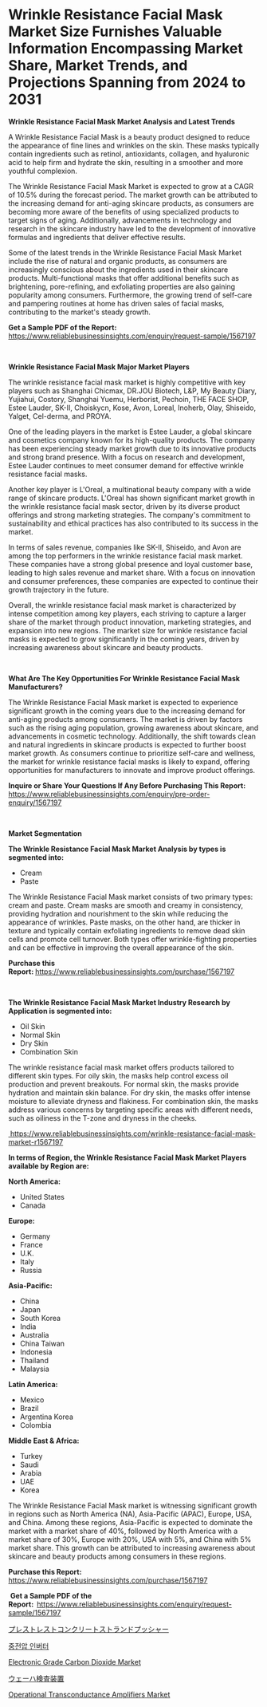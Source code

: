 <p><h1>Wrinkle Resistance Facial Mask Market Size Furnishes Valuable Information Encompassing Market Share, Market Trends, and Projections Spanning from 2024 to 2031</h1></p><p><strong>Wrinkle Resistance Facial Mask Market Analysis and Latest Trends</strong></p>
<p><p>A Wrinkle Resistance Facial Mask is a beauty product designed to reduce the appearance of fine lines and wrinkles on the skin. These masks typically contain ingredients such as retinol, antioxidants, collagen, and hyaluronic acid to help firm and hydrate the skin, resulting in a smoother and more youthful complexion.</p><p>The Wrinkle Resistance Facial Mask Market is expected to grow at a CAGR of 10.5% during the forecast period. The market growth can be attributed to the increasing demand for anti-aging skincare products, as consumers are becoming more aware of the benefits of using specialized products to target signs of aging. Additionally, advancements in technology and research in the skincare industry have led to the development of innovative formulas and ingredients that deliver effective results.</p><p>Some of the latest trends in the Wrinkle Resistance Facial Mask Market include the rise of natural and organic products, as consumers are increasingly conscious about the ingredients used in their skincare products. Multi-functional masks that offer additional benefits such as brightening, pore-refining, and exfoliating properties are also gaining popularity among consumers. Furthermore, the growing trend of self-care and pampering routines at home has driven sales of facial masks, contributing to the market's steady growth.</p></p>
<p><strong>Get a Sample PDF of the Report:&nbsp;</strong> <a href="https://www.reliablebusinessinsights.com/enquiry/request-sample/1567197">https://www.reliablebusinessinsights.com/enquiry/request-sample/1567197</a></p>
<p>&nbsp;</p>
<p><strong>Wrinkle Resistance Facial Mask Major Market Players</strong></p>
<p><p>The wrinkle resistance facial mask market is highly competitive with key players such as Shanghai Chicmax, DR.JOU Biotech, L&P, My Beauty Diary, Yujiahui, Costory, Shanghai Yuemu, Herborist, Pechoin, THE FACE SHOP, Estee Lauder, SK-II, Choiskycn, Kose, Avon, Loreal, Inoherb, Olay, Shiseido, Yalget, Cel-derma, and PROYA.</p><p>One of the leading players in the market is Estee Lauder, a global skincare and cosmetics company known for its high-quality products. The company has been experiencing steady market growth due to its innovative products and strong brand presence. With a focus on research and development, Estee Lauder continues to meet consumer demand for effective wrinkle resistance facial masks.</p><p>Another key player is L'Oreal, a multinational beauty company with a wide range of skincare products. L'Oreal has shown significant market growth in the wrinkle resistance facial mask sector, driven by its diverse product offerings and strong marketing strategies. The company's commitment to sustainability and ethical practices has also contributed to its success in the market.</p><p>In terms of sales revenue, companies like SK-II, Shiseido, and Avon are among the top performers in the wrinkle resistance facial mask market. These companies have a strong global presence and loyal customer base, leading to high sales revenue and market share. With a focus on innovation and consumer preferences, these companies are expected to continue their growth trajectory in the future.</p><p>Overall, the wrinkle resistance facial mask market is characterized by intense competition among key players, each striving to capture a larger share of the market through product innovation, marketing strategies, and expansion into new regions. The market size for wrinkle resistance facial masks is expected to grow significantly in the coming years, driven by increasing awareness about skincare and beauty products.</p></p>
<p>&nbsp;</p>
<p><strong>What Are The Key Opportunities For Wrinkle Resistance Facial Mask Manufacturers?</strong></p>
<p><p>The Wrinkle Resistance Facial Mask market is expected to experience significant growth in the coming years due to the increasing demand for anti-aging products among consumers. The market is driven by factors such as the rising aging population, growing awareness about skincare, and advancements in cosmetic technology. Additionally, the shift towards clean and natural ingredients in skincare products is expected to further boost market growth. As consumers continue to prioritize self-care and wellness, the market for wrinkle resistance facial masks is likely to expand, offering opportunities for manufacturers to innovate and improve product offerings.</p></p>
<p><strong>Inquire or Share Your Questions If Any Before Purchasing This Report:</strong> <a href="https://www.reliablebusinessinsights.com/enquiry/pre-order-enquiry/1567197">https://www.reliablebusinessinsights.com/enquiry/pre-order-enquiry/1567197</a></p>
<p>&nbsp;</p>
<p><strong>Market Segmentation</strong></p>
<p><strong>The Wrinkle Resistance Facial Mask Market Analysis by types is segmented into:</strong></p>
<p><ul><li>Cream</li><li>Paste</li></ul></p>
<p><p>The Wrinkle Resistance Facial Mask market consists of two primary types: cream and paste. Cream masks are smooth and creamy in consistency, providing hydration and nourishment to the skin while reducing the appearance of wrinkles. Paste masks, on the other hand, are thicker in texture and typically contain exfoliating ingredients to remove dead skin cells and promote cell turnover. Both types offer wrinkle-fighting properties and can be effective in improving the overall appearance of the skin.</p></p>
<p><strong>Purchase this Report:&nbsp;</strong><a href="https://www.reliablebusinessinsights.com/purchase/1567197">https://www.reliablebusinessinsights.com/purchase/1567197</a></p>
<p>&nbsp;</p>
<p><strong>The Wrinkle Resistance Facial Mask Market Industry Research by Application is segmented into:</strong></p>
<p><ul><li>Oil Skin</li><li>Normal Skin</li><li>Dry Skin</li><li>Combination Skin</li></ul></p>
<p><p>The wrinkle resistance facial mask market offers products tailored to different skin types. For oily skin, the masks help control excess oil production and prevent breakouts. For normal skin, the masks provide hydration and maintain skin balance. For dry skin, the masks offer intense moisture to alleviate dryness and flakiness. For combination skin, the masks address various concerns by targeting specific areas with different needs, such as oiliness in the T-zone and dryness in the cheeks.</p></p>
<p><a href="https://www.reliablebusinessinsights.com/wrinkle-resistance-facial-mask-market-r1567197">&nbsp;https://www.reliablebusinessinsights.com/wrinkle-resistance-facial-mask-market-r1567197</a></p>
<p><strong>In terms of Region, the Wrinkle Resistance Facial Mask Market Players available by Region are:</strong></p>
<p>
    <p> <strong> North America: </strong>
        <ul>
            <li>United States</li>
            <li>Canada</li>
        </ul>
        </p> 
    <p> <strong> Europe: </strong>
        <ul>
            <li>Germany</li>
            <li>France</li>
            <li>U.K.</li>
            <li>Italy</li>
            <li>Russia</li>
        </ul>
        </p> 
    <p> <strong> Asia-Pacific: </strong>
        <ul>
            <li>China</li>
            <li>Japan</li>
            <li>South Korea</li>
            <li>India</li>
            <li>Australia</li>
            <li>China Taiwan</li>
            <li>Indonesia</li>
            <li>Thailand</li>
            <li>Malaysia</li>
        </ul>
        </p> 
    <p> <strong> Latin America: </strong>
        <ul>
            <li>Mexico</li>
            <li>Brazil</li>
            <li>Argentina Korea</li>
            <li>Colombia</li>
        </ul>
        </p> 
    <p> <strong> Middle East & Africa: </strong>
        <ul>
            <li>Turkey</li>
            <li>Saudi</li>
            <li>Arabia</li>
            <li>UAE</li>
            <li>Korea</li>
        </ul>
    </p>
    </p>
<p><p>The Wrinkle Resistance Facial Mask market is witnessing significant growth in regions such as North America (NA), Asia-Pacific (APAC), Europe, USA, and China. Among these regions, Asia-Pacific is expected to dominate the market with a market share of 40%, followed by North America with a market share of 30%, Europe with 20%, USA with 5%, and China with 5% market share. This growth can be attributed to increasing awareness about skincare and beauty products among consumers in these regions.</p></p>
<p><strong>Purchase this Report: </strong><a href="https://www.reliablebusinessinsights.com/purchase/1567197">https://www.reliablebusinessinsights.com/purchase/1567197</a></p>
<p>&nbsp;<strong>Get a Sample PDF of the Report:&nbsp;&nbsp;</strong><a href="https://www.reliablebusinessinsights.com/enquiry/request-sample/1567197">https://www.reliablebusinessinsights.com/enquiry/request-sample/1567197</a></p>
<p><strong></strong></p>
<p><p><a href="https://github.com/pepo3k/Market-Research-Report-List-1/blob/main/944794591913.md">プレストレストコンクリートストランドプッシャー</a></p><p><a href="https://github.com/romeshmittrochakma11/Market-Research-Report-List-1/blob/main/985788684799.md">중전압 인버터</a></p><p><a href="https://github.com/marthawweekle/Market-Research-Report-List-1/blob/main/electronic-grade-carbon-dioxide-market.md">Electronic Grade Carbon Dioxide Market</a></p><p><a href="https://medium.com/@byroalenzuela76845/%E3%82%A6%E3%82%A8%E3%83%8F%E3%83%BC%E6%A4%9C%E6%9F%BB%E8%A3%85%E7%BD%AE%E5%B8%82%E5%A0%B4-%E5%B8%82%E5%A0%B4%E3%82%B7%E3%82%A7%E3%82%A2-%E5%B8%82%E5%A0%B4%E5%8B%95%E5%90%91-%E5%B0%86%E6%9D%A5%E3%81%AE%E6%88%90%E9%95%B7%E3%82%92%E6%8E%A2%E3%82%8B-5d40f755281b">ウェーハ検査装置</a></p><p><a href="https://issuu.com/reportprime-2/docs/operational-transconductance-amplifiers-market-siz">Operational Transconductance Amplifiers Market</a></p></p>